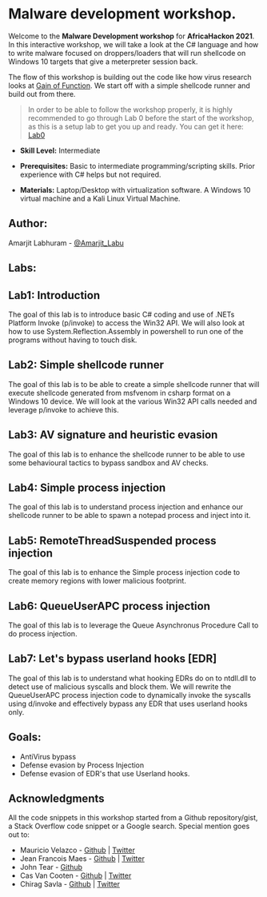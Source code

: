 # Malware development workshop.

Welcome to the **Malware Development workshop** for **AfricaHackon 2021**. In this interactive workshop, we will take a look at the C# language and how to write malware focused on droppers/loaders that will run shellcode on Windows 10 targets that give a meterpreter session back.

The flow of this workshop is building out the code like how virus research looks at [Gain of Function](https://en.wikipedia.org/wiki/Gain-of-function_research). We start off with a simple shellcode runner and build out from there.

> In order to be able to follow the workshop properly, it is highly recommended to go through Lab 0 before the start of the workshop, as this is a setup lab to get you up and ready. You can get it here: [Lab0](https://github.com/chr0n1k/AH2021Workshop/blob/master/LabGuides/AH2021%20Workshop%20-%20Lab0.pdf)

* **Skill Level:** Intermediate

* **Prerequisites:** Basic to intermediate programming/scripting skills. Prior experience with C# helps but not required.

* **Materials:** Laptop/Desktop with virtualization software. A Windows 10 virtual machine and a Kali Linux Virtual Machine.

## Author: 
Amarjit Labhuram - [@Amarjit_Labu](https://twitter.com/Amarjit_Labu)

## Labs:

Lab1: Introduction
------
The goal of this lab is to introduce basic C# coding and use of .NETs Platform Invoke (p/invoke) to access the Win32 API. We will also look at how to use System.Reflection.Assembly in powershell to run one of the programs without having to touch disk.

Lab2: Simple shellcode runner
------
The goal of this lab is to be able to create a simple shellcode runner that will execute shellcode generated from msfvenom in csharp format on a Windows 10 device. We will look at the various Win32 API calls needed and leverage p/invoke to achieve this.

Lab3: AV signature and heuristic evasion
------
The goal of this lab is to enhance the shellcode runner to be able to use some behavioural tactics to bypass sandbox and AV checks.

Lab4: Simple process injection
------
The goal of this lab is to understand process injection and enhance our shellcode runner to be able to spawn a notepad process and inject into it.

Lab5: RemoteThreadSuspended process injection
------
The goal of this lab is to enhance the Simple process injection code to create memory regions with lower malicious footprint.

Lab6: QueueUserAPC process injection
------
The goal of this lab is to leverage the Queue Asynchronus Procedure Call to do process injection.

Lab7: Let's bypass userland hooks [EDR]
------
The goal of this lab is to understand what hooking EDRs do on to ntdll.dll to detect use of malicious syscalls and block them. We will rewrite the QueueUserAPC process injection code to dynamically invoke the syscalls using d/invoke and effectively bypass any EDR that uses userland hooks only.

## Goals:
* AntiVirus bypass
* Defense evasion by Process Injection
* Defense evasion of EDR's that use Userland hooks.

## Acknowledgments

All the code snippets in this workshop started from a Github repository/gist, a Stack Overflow code snippet or a Google search. Special mention goes out to:

* Mauricio Velazco - [Github](https://github.com/mvelazc0) | [Twitter](https://twitter.com/mvelazco)
* Jean Francois Maes - [Github](https://github.com/jfmaes) | [Twitter](https://twitter.com/Jean_Maes_1994)
* John Tear - [Github](https://github.com/plackyhacker)
* Cas Van Cooten - [Github](https://github.com/chvancooten) | [Twitter](https://twitter.com/chvancooten)
* Chirag Savla - [Github](https://github.com/3xpl01tc0d3r) | [Twitter](https://twitter.com/chiragsavla94)
